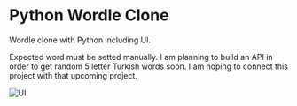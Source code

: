 # Python Wordle Clone
 Wordle clone with Python including UI.

Expected word must be setted manually. I am planning to build an API in order to get random 5 letter Turkish words soon. I am hoping to connect this project with that upcoming project.


![UI](https://user-images.githubusercontent.com/13181041/156910798-60f2173b-ea7a-4e01-a20d-b876b25d0d2a.png)
